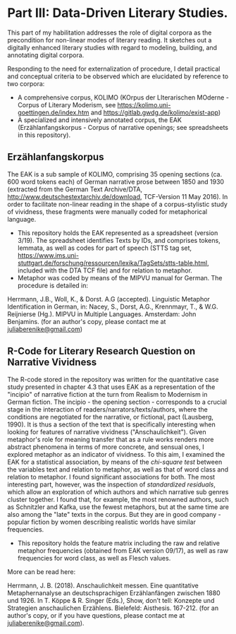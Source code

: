 # Part III: Data-Driven Literary Studies.
This part of my habilitation addresses the role of digital corpora as the precondition for non-linear modes of literary reading. It sketches out a digitally enhanced literary studies with regard to modeling, building, and annotating digital corpora. 

Responding to the need for externalization of procedure, I detail practical and conceptual criteria to be observed which are elucidated by reference to two corpora: 
- A comprehensive corpus, KOLIMO (KOrpus der LIterarischen MOderne - Corpus of Literary Moderism, see https://kolimo.uni-goettingen.de/index.htm and https://gitlab.gwdg.de/kolimo/exist-app)
- A specialized and intensively annotated corpus, the EAK (Erzählanfangskorpus - Corpus of narrative openings; see spreadsheets in this repository). 
  
## Erzählanfangskorpus
The EAK is a sub sample of KOLIMO, comprising 35 opening sections (ca. 600 word tokens each) of German narrative prose between 1850 and 1930 (extracted from the German Text Archive/DTA, http://www.deutschestextarchiv.de/download, TCF-Version 11 May 2016). In order to facilitate non-linear reading in the shape of a corpus-stylistic study of vividness, these fragments were manually coded for metaphorical language.

- This repository holds the EAK represented as a spreadsheet (version 3/19). The spreadsheet identifies Texts by IDs, and comprises tokens, lemmata, as well as codes for part of speech (STTS tag set, https://www.ims.uni-stuttgart.de/forschung/ressourcen/lexika/TagSets/stts-table.html, included with the DTA TCF file) and for relation to metaphor. 
- Metaphor was coded by means of the MIPVU manual for German. The procedure is detailed in:

Herrmann, J.B., Woll, K., & Dorst. A.G (accepted). Linguistic Metaphor Identification in German, in: Nacey, S., Dorst, A.G., Krennmayr, T., & W.G. Reijnierse (Hg.). MIPVU in Multiple Languages. Amsterdam: John Benjamins. (for an author's copy, please contact me at juliaberenike@gmail.com) 			

## R-Code for Literary Research Question on Narrative Vividness 

The R-code stored in the repository was written for the quantitative case study presented in chapter 4.3 that uses EAK as a representation of the "incipio" of narrative fiction at the turn from Realism to Modernism in German fiction. The incipio - the opening section - corresponds to a crucial stage in the interaction of readers/narrators/texts/authors, where the conditions are negotiated for the narrative, or fictional, pact (Lausberg, 1990). It is thus a section of the text that is specifically interesting when looking for features of narrative vividness ("Anschaulichkeit"). Given metaphor's role for meaning transfer that as a rule works renders more abstract phenomena in terms of more concrete, and sensual ones, I explored metaphor as an indicator of vividness. To this aim, I examined the EAK for a statistical association, by means of the _chi-square test_ between the variables text and relation to metaphor, as well as that of word class and relation to metaphor. I found significant associations for both. The most interesting part, however, was the inspection of _standardized residuals_, which allow an exploration of which authors and which narrative sub genres cluster together. I found that, for example, the most renowned authors, such as Schnitzler and Kafka, use the fewest metaphors, but at the same time are also among the "late" texts in the corpus. But they are in good company - popular fiction by women describing realistic worlds have similar frequencies. 
- This repository holds the feature matrix including the raw and relative metaphor frequencies (obtained from EAK version 09/17), as well as raw frequencies for word class, as well as Flesch values.

More can be read here: 

Herrmann, J. B. (2018). Anschaulichkeit messen. Eine quantitative Metaphernanalyse an deutschsprachigen Erzählanfängen zwischen 1880 und 1926. In T. Köppe & R. Singer (Eds.), Show, don’t tell: Konzepte und Strategien anschaulichen Erzählens. Bielefeld: Aisthesis. 167-212. (for an author's copy, or if you have questions, please contact me at juliaberenike@gmail.com).
